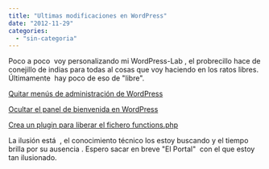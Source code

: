 ```yaml
---
title: "Ultimas modificaciones en WordPress"
date: "2012-11-29"
categories: 
  - "sin-categoria"
---
```


Poco a poco  voy personalizando mi WordPress-Lab , el probrecillo hace de conejillo de indias para todas al cosas que voy haciendo en los ratos libres. Últimamente  hay poco de eso de "libre".

[Quitar menús de administración de WordPress](https://ayudawordpress.com/quitar-menus-de-administracion-de-wordpress/ "Enlace permanente a Quitar menús de administración de WordPress")

[Ocultar el panel de bienvenida en WordPress](https://ayudawordpress.com/ocultar-el-panel-de-bienvenida-en-wordpress/ "Enlace permanente a Ocultar el panel de bienvenida en WordPress")

[Crea un plugin para liberar el fichero functions.php](https://ayudawordpress.com/crea-un-plugin-para-liberar-el-fichero-functions-php/ "Enlace permanente a Crea un plugin para liberar el fichero functions.php")

La ilusión está  , el conocimiento técnico los estoy buscando y el tiempo brilla por su ausencia . Espero sacar en breve "El Portal"  con el que estoy tan ilusionado.
